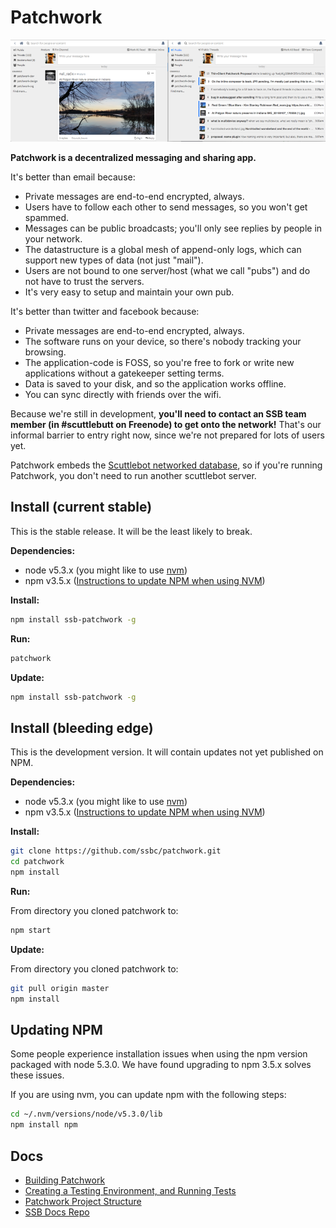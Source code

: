 # Patchwork

![screenshot](./screenshot.png)

**Patchwork is a decentralized messaging and sharing app.**

It's better than email because:

 - Private messages are end-to-end encrypted, always.
 - Users have to follow each other to send messages, so you won't get spammed.
 - Messages can be public broadcasts; you'll only see replies by people in your network.
 - The datastructure is a global mesh of append-only logs, which can support new types of data (not just "mail").
 - Users are not bound to one server/host (what we call "pubs") and do not have to trust the servers.
 - It's very easy to setup and maintain your own pub.

It's better than twitter and facebook because:

 - Private messages are end-to-end encrypted, always.
 - The software runs on your device, so there's nobody tracking your browsing.
 - The application-code is FOSS, so you're free to fork or write new applications without a gatekeeper setting terms.
 - Data is saved to your disk, and so the application works offline.
 - You can sync directly with friends over the wifi. 


Because we're still in development, **you'll need to contact an SSB team member (in #scuttlebutt on Freenode) to get onto the network!**
That's our informal barrier to entry right now, since we're not prepared for lots of users yet.

Patchwork embeds the [Scuttlebot networked database](https://github.com/ssbc/scuttlebot), so if you're running Patchwork, you don't need to run another scuttlebot server.


## Install  (current stable)

This is the stable release. It will be the least likely to break.

**Dependencies:**

 - node v5.3.x (you might like to use [nvm](https://github.com/creationix/nvm))
 - npm v3.5.x ([Instructions to update NPM when using NVM](#updating-npm))

**Install:**

``` bash
npm install ssb-patchwork -g
```

**Run:**

```bash
patchwork
```

**Update:**

``` bash
npm install ssb-patchwork -g
```


## Install (bleeding edge)

This is the development version. It will contain updates not yet published on NPM.

**Dependencies:**

 - node v5.3.x (you might like to use [nvm](https://github.com/creationix/nvm))
 - npm v3.5.x ([Instructions to update NPM when using NVM](#updating-npm))

**Install:**

```bash
git clone https://github.com/ssbc/patchwork.git
cd patchwork
npm install
```

**Run:**

From directory you cloned patchwork to:

```bash
npm start
```

**Update:**

From directory you cloned patchwork to:

```bash
git pull origin master
npm install
```


## Updating NPM

Some people experience installation issues when using the npm version packaged with node 5.3.0. We have found upgrading to npm 3.5.x solves these issues.

If you are using nvm, you can update npm with the following steps:

``` bash
cd ~/.nvm/versions/node/v5.3.0/lib
npm install npm
```

## Docs

- [Building Patchwork](./docs/BUILDING.md)
- [Creating a Testing Environment, and Running Tests](./docs/TESTING.md)
- [Patchwork Project Structure](./docs/PROJECT-STRUCTURE.md)
- [SSB Docs Repo](https://github.com/ssbc/docs)
